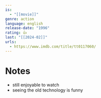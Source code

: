 ```yaml
---
is:
  - "[[movie]]"
genre: action
language: english
release-date: "1996"
rating: 👍
last: "[[2024-02]]"
urls:
  - https://www.imdb.com/title/tt0117060/
---
```

# Notes
- still enjoyable to watch
- seeing the old technology is funny

